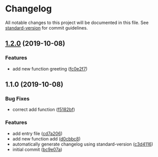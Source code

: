 # Changelog

All notable changes to this project will be documented in this file. See [standard-version](https://github.com/conventional-changelog/standard-version) for commit guidelines.

## [1.2.0](https://github.com/dpyzo0o/test-commit-message/compare/v1.1.0...v1.2.0) (2019-10-08)


### Features

* add new function greeting ([fc0e2f7](https://github.com/dpyzo0o/test-commit-message/commit/fc0e2f7))

## 1.1.0 (2019-10-08)


### Bug Fixes

* correct add function ([f5182bf](https://github.com/dpyzo0o/test-commit-message/commit/f5182bf))


### Features

* add entry file ([cd7a206](https://github.com/dpyzo0o/test-commit-message/commit/cd7a206))
* add new function add ([d0cbbc8](https://github.com/dpyzo0o/test-commit-message/commit/d0cbbc8))
* automatically generate changelog using standard-version ([c3d4116](https://github.com/dpyzo0o/test-commit-message/commit/c3d4116))
* initial commit ([bc9e07a](https://github.com/dpyzo0o/test-commit-message/commit/bc9e07a))
